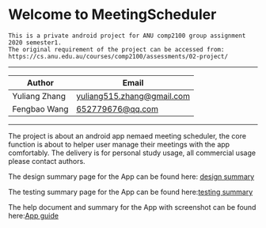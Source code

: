 # Welcome to MeetingScheduler


    This is a private android project for ANU comp2100 group assignment 2020 semester1.
    The original requirement of the project can be accessed from:
    https://cs.anu.edu.au/courses/comp2100/assessments/02-project/

  
****
	
|Author|Email |
|---|---
|Yuliang Zhang|yuliang515.zhang@gmail.com
|Fengbao Wang| 652779676@qq.com


****

The project is about an android app nemaed meeting scheduler, the core function is about to helper user manage their
meetings with the app comfortably. The delivery is for personal study usage, all commercial usage please contact authors.

The design summary page for the App can be found here: [design summary]()

The testing summary page for the App can be found here:[testing summary]()

The help document and summary for the App with screenshot can be found here:[App guide]()
